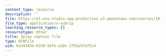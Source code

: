 ```yaml
---
content_type: resource
description: ''
file: https://ol-ocw-studio-app-production.s3.amazonaws.com/courses/18-06sc-linear-algebra-fall-2011/6a34343b63395bfea18c2791a57a75c4_TSdXJw83kyA.vtt
file_type: application/x-subrip
learning_resource_types: []
resourcetype: Other
title: 3play caption file
type: OCWFile
uid: 6a34343b-6339-5bfe-a18c-2791a57a75c4
---
```

